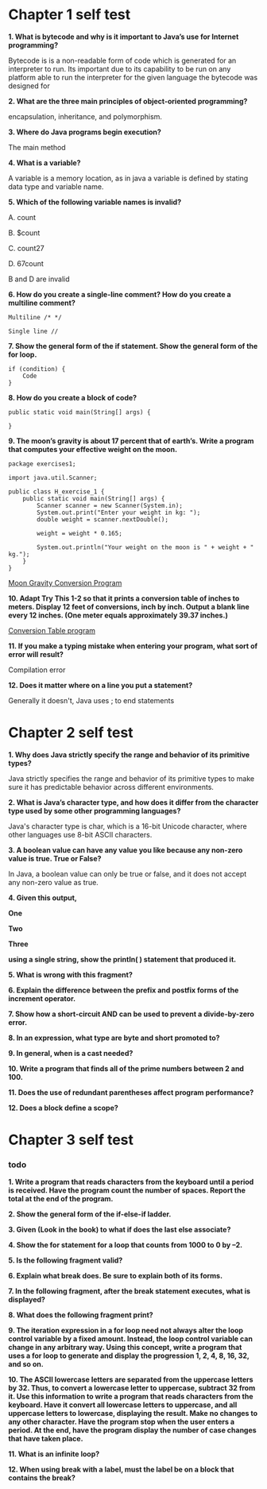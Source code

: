 # Chapter 1 self test
**1. What is bytecode and why is it important to Java’s use for Internet programming?** 

Bytecode is is a non-readable form of code which is generated for an interpreter to run. 
Its important due to its capability to be run on any platform able to run the interpreter for the given language 
the bytecode was designed for

**2. What are the three main principles of object-oriented programming?**

encapsulation, inheritance, and polymorphism.

**3. Where do Java programs begin execution?**

The main method

**4. What is a variable?**

A variable is a memory location, as in java a variable is defined by stating data type and variable name.

**5. Which of the following variable names is invalid?**

A. count

B. $count

C. count27

D. 67count

B and D are invalid

**6. How do you create a single-line comment? How do you create a multiline comment?**
```
Multiline /* */

Single line //
```
**7. Show the general form of the if statement. Show the general form of the for loop.**
```
if (condition) {
    Code
}
```
**8. How do you create a block of code?**
```
public static void main(String[] args) {

}
```
**9. The moon’s gravity is about 17 percent that of earth’s. Write a program that computes your effective weight on the moon.**
```
package exercises1;

import java.util.Scanner;

public class H_exercise_1 {
    public static void main(String[] args) {
        Scanner scanner = new Scanner(System.in);
        System.out.print("Enter your weight in kg: ");
        double weight = scanner.nextDouble();

        weight = weight * 0.165;

        System.out.println("Your weight on the moon is " + weight + " kg.");  
    }
}
```
[Moon Gravity Conversion Program](https://github.com/Emandersen/OOP_exercises_aau/blob/master/OOP_E24/src/exercises1/H_exercise_1.java)

**10. Adapt Try This 1-2 so that it prints a conversion table of inches to meters. Display 12 feet of conversions, inch by inch. Output a blank line every 12 inches. (One meter equals approximately 39.37 inches.)**

[Conversion Table program](https://github.com/Emandersen/OOP_exercises_aau/blob/master/OOP_E24/src/exercises1/H_exercise_2.java)


**11. If you make a typing mistake when entering your program, what sort of error will result?**

Compilation error

**12. Does it matter where on a line you put a statement?**

Generally it doesn't, Java uses ; to end statements

# Chapter 2 self test

**1. Why does Java strictly specify the range and behavior of its primitive types?**

Java strictly specifies the range and behavior of its primitive types to make sure it has predictable behavior across different environments.

**2. What is Java’s character type, and how does it differ from the character type used by some other programming languages?**

Java's character type is char, which is a 16-bit Unicode character, where other languages use 8-bit ASCII characters.

**3. A boolean value can have any value you like because any non-zero value is true. True or False?**

In Java, a boolean value can only be true or false, and it does not accept any non-zero value as true.

**4. Given this output,** 

**One**

**Two**

**Three**


**using a single string, show the println( ) statement that produced it.**

**5. What is wrong with this fragment?**


**6. Explain the difference between the prefix and postfix forms of the increment operator.**

**7. Show how a short-circuit AND can be used to prevent a divide-by-zero error.**

**8. In an expression, what type are byte and short promoted to?**

**9. In general, when is a cast needed?**

**10. Write a program that finds all of the prime numbers between 2 and 100.**

**11. Does the use of redundant parentheses affect program performance?**

**12. Does a block define a scope?**


# Chapter 3 self test
### todo
**1. Write a program that reads characters from the keyboard until a period is received. Have the program count the number of spaces. Report the total at the end of the program.**

**2. Show the general form of the if-else-if ladder.**

**3. Given (Look in the book) to what if does the last else associate?**

**4. Show the for statement for a loop that counts from 1000 to 0 by –2.**

**5. Is the following fragment valid?**

**6. Explain what break does. Be sure to explain both of its forms.**

**7. In the following fragment, after the break statement executes, what is displayed?**

**8. What does the following fragment print?**

**9. The iteration expression in a for loop need not always alter the loop control variable by a fixed amount. Instead, the loop control variable can change in any arbitrary way. Using this concept, write a program that uses a for loop to generate and display the progression 1, 2, 4, 8, 16, 32, and so on.**

**10. The ASCII lowercase letters are separated from the uppercase letters by 32. Thus, to convert a lowercase letter to uppercase, subtract 32 from it. Use this information to write a program that reads characters from the keyboard. Have it convert all lowercase letters to uppercase, and all uppercase letters to lowercase, displaying the result. Make no changes to any other character. Have the program stop when the user enters a period. At the end, have the program display the number of case changes that have taken place.**

**11. What is an infinite loop?**

**12. When using break with a label, must the label be on a block that contains the break?**
